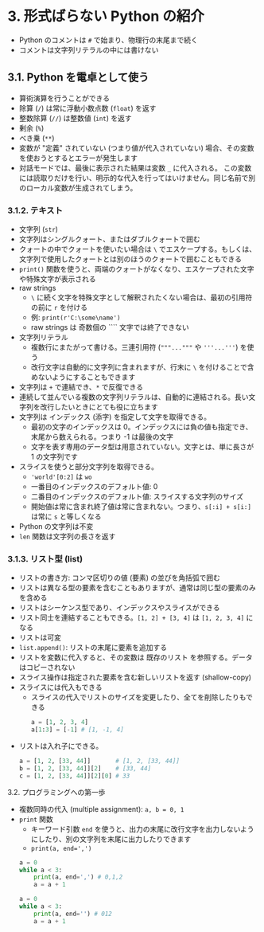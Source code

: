 # 3. 形式ばらない Python の紹介

- Python のコメントは `#` で始まり、物理行の末尾まで続く
- コメントは文字列リテラルの中には書けない

## 3.1. Python を電卓として使う

- 算術演算を行うことができる
- 除算 (`/`) は常に浮動小数点数 (`float`) を返す
- 整数除算 (`//`) は整数値 (`int`) を返す
- 剰余 (`%`)
- べき乗 (`**`)
- 変数が "定義" されていない (つまり値が代入されていない) 場合、その変数を使おうとするとエラーが発生します
- 対話モードでは、最後に表示された結果は変数 `_` に代入される。
  この変数には読取りだけを行い、明示的な代入を行ってはいけません。同じ名前で別のローカル変数が生成されてしまう。

### 3.1.2. テキスト

- 文字列 (`str`)
- 文字列はシングルクォート、またはダブルクォートで囲む
- クォートの中でクォートを使いたい場合は `\` でエスケープする。もしくは、文字列で使用したクォートとは別のほうのクォートで囲むこともできる
- `print()` 関数を使うと、両端のクォートがなくなり、エスケープされた文字や特殊文字が表示される
- raw strings
  - `\` に続く文字を特殊文字として解釈されたくない場合は、最初の引用符の前に `r` を付ける
  - 例: `print(r'C:\some\name')`
  - raw strings は 奇数個の ```` 文字では終了できない
- 文字列リテラル
  - 複数行にまたがって書ける。三連引用符 (`"""..."""` や `'''...'''`) を使う 
  - 改行文字は自動的に文字列に含まれますが、行末に `\` を付けることで含めないようにすることもできます
- 文字列は `+` で連結でき、`*` で反復できる
- 連続して並んでいる複数の文字列リテラルは、自動的に連結される。長い文字列を改行したいときにとても役に立ちます
- 文字列は インデックス (添字) を指定して文字を取得できる。
  - 最初の文字のインデックスは 0。インデックスには負の値も指定でき、末尾から数えられる。つまり -1 は最後の文字
  - 文字を表す専用のデータ型は用意されていない。文字とは、単に長さが 1 の文字列です
- スライスを使うと部分文字列を取得できる。
  - `'world'[0:2]` は `wo`
  - 一番目のインデックスのデフォルト値: 0
  - 二番目のインデックスのデフォルト値: スライスする文字列のサイズ
  - 開始値は常に含まれ終了値は常に含まれない。つまり、`s[:i] + s[i:]` は常に `s` と等しくなる
- Python の文字列は不変
- `len` 関数は文字列の長さを返す

### 3.1.3. リスト型 (list)

- リストの書き方: コンマ区切りの値 (要素) の並びを角括弧で囲む
- リストは異なる型の要素を含むこともありますが、通常は同じ型の要素のみを含める
- リストはシーケンス型であり、インデックスやスライスができる
- リスト同士を連結することもできる。`[1, 2] + [3, 4]` は `[1, 2, 3, 4]` になる
- リストは可変
- `list.append()`: リストの末尾に要素を追加する
- リストを変数に代入すると、その変数は 既存のリスト を参照する。データはコピーされない
- スライス操作は指定された要素を含む新しいリストを返す (shallow-copy)
- スライスには代入もできる
  - スライスの代入でリストのサイズを変更したり、全てを削除したりもできる
    ```python
    a = [1, 2, 3, 4]
    a[1:3] = [-1] # [1, -1, 4]
    ```
- リストは入れ子にできる。
  ```python
  a = [1, 2, [33, 44]]       # [1, 2, [33, 44]]
  b = [1, 2, [33, 44]][2]    # [33, 44]
  c = [1, 2, [33, 44]][2][0] # 33
  ```
  
3.2. プログラミングへの第一歩

- 複数同時の代入 (multiple assignment): `a, b = 0, 1`
- `print` 関数
  - キーワード引数 `end` を使うと、出力の末尾に改行文字を出力しないようにしたり、別の文字列を末尾に出力したりできます 
  - `print(a, end=',')`
  ```python
  a = 0
  while a < 3:
      print(a, end=',') # 0,1,2
      a = a + 1
  
  a = 0
  while a < 3:
      print(a, end='') # 012
      a = a + 1
  ```